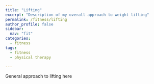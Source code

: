 ```yaml
---
title: "Lifting"
excerpt: "Description of my overall approach to weight lifting"
permalink: /fitness/lifting
author_profile: false
sidebar:
  nav: "fit"
categories:
  - fitness
tags:
  - fitness
  - physical therapy

---
```


General approach to lifting here
